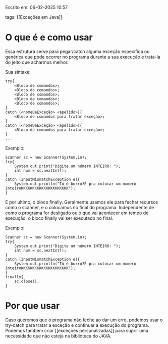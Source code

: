 Escrito em: 06-02-2025 10:57

tags: [[Exceções em Java]]
# O que é e como usar
Essa estrutura serve para pegar/catch alguma exceção específica ou genérica que pode ocorrer no programa durante a sua execução e trata-la do jeito que acharmos melhor.

Sua sintaxe:
```
try{
	<Bloco de comandos>;
	<Bloco de comandos>;
	<Bloco de comandos>;
	<Bloco de comandos>;
	<Bloco de comandos>;
} 
catch (<nomeDaExceção> <apelido>){
	<Bloco de comandos para tratar exceção>;
}
catch (<nomeDaExceção> <apelido>){
	<Bloco de comandos para tratar exceção>;
}
...
```
Exemplo:
```
Scanner sc = new Scanner(System.in);
try{
	System.out.print("Digite um número INTEIRO: ");
	int num = sc.nextInt();
} 
catch (InputMismatchException e){
	System.out.println("Tú é burro?É pra colocar um numero inteiroKKKKKKKKKKKKKKKKKKKKK");
}
```

E por ultimo, o bloco finally. Geralmente usamos ele para fechar recursos como o scanner, e o colocamos no final do programa. Independente de como o programa for desligado ou o que vai acontecer em tempo de execução, o bloco finally vai ser executado no final.

Exemplo:
```
Scanner sc = new Scanner(System.in);
try{
	System.out.print("Digite um número INTEIRO: ");
	int num = sc.nextInt();
} 
catch (InputMismatchException e){
	System.out.println("Tú é burro?É pra colocar um numero inteiroKKKKKKKKKKKKKKKKKKKKK");
}
finally{
	sc.close();
}
```

# Por que usar
Caso queremos que o programa não feche ao dar um erro, podemos usar o try-catch para tratar a exceção e continuar a execução do programa.
Podemos também criar [[exceções personalizadas]] para suprir uma necessidade que não esteja na biblioteca do JAVA.